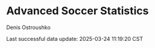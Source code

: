 # Advanced Soccer Statistics
Denis Ostroushko

<!-- gfm -->

Last successful data update: 2025-03-24 11:19:20 CST
